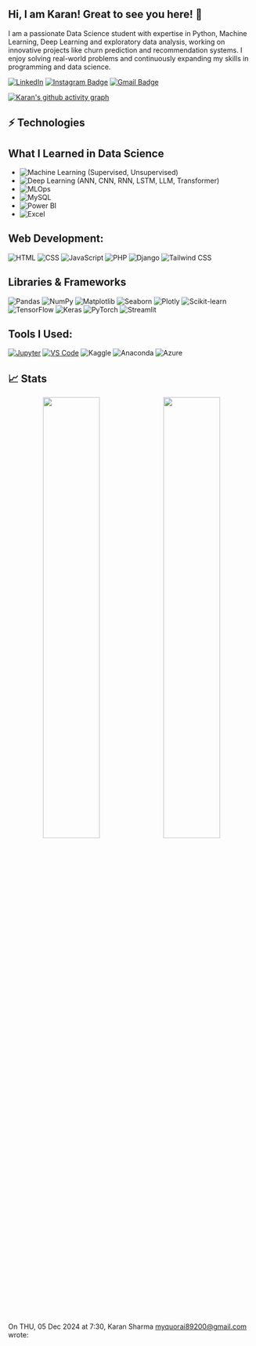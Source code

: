 ## Hi, I am Karan! Great to see you here! 👋

I am a passionate Data Science student with expertise in Python, Machine Learning, Deep Learning and exploratory data analysis, working on innovative projects like churn prediction and recommendation systems. I enjoy solving real-world problems and continuously expanding my skills in programming and data science.


[![LinkedIn](https://img.shields.io/badge/LinkedIn-Connect-blue?style=for-the-badge&logo=linkedin)](https://www.linkedin.com/in/karan-sharma-4723642ab/)
[![Instagram Badge](https://img.shields.io/badge/-bunk4code-purple?style=flat-square&logo=instagram&logoColor=white&link=https://www.instagram.com/bunk4code)](https://www.instagram.com/bunk4code)
[![Gmail Badge](https://img.shields.io/badge/-myquoraai89200@gmail.com-c14438?style=flat-square&logo=Gmail&logoColor=white&link=mailto:myquoraai89200@gmail.com)](mailto:bunk4cod@gmail.com)

[![Karan's github activity graph](https://github-readme-activity-graph.vercel.app/graph?username=karan89200&bg_color=0f2d3d&color=1ba5f5&line=1ba5f5&point=1ba5f5&area=true&hide_border=true)](https://github.com/karan89200)

## ⚡ Technologies

## What I Learned in Data Science

- ![Machine Learning](https://img.shields.io/badge/-Machine%20Learning-10217D?style=flat-square&logo=scikit-learn&logoColor=white) (Supervised, Unsupervised)
- ![Deep Learning](https://img.shields.io/badge/-Deep%20Learning-0769AD?style=flat-square&logo=tensorflow&logoColor=white) (ANN, CNN, RNN, LSTM, LLM, Transformer)
- ![MLOps](https://img.shields.io/badge/-MLOps-FF6F00?style=flat-square&logo=mlflow&logoColor=white)
- ![MySQL](https://img.shields.io/badge/-MySQL-4479A1?style=flat-square&logo=mysql&logoColor=white)
- ![Power BI](https://img.shields.io/badge/-Power%20BI-F2C811?style=flat-square&logo=power-bi&logoColor=black)
- ![Excel](https://img.shields.io/badge/-Excel-217346?style=flat-square&logo=microsoft-excel&logoColor=white)

## Web Development:

![HTML](https://img.shields.io/badge/-HTML-E34F26?style=flat-square&logo=html5&logoColor=white)
![CSS](https://img.shields.io/badge/-CSS-1572B6?style=flat-square&logo=css3)
![JavaScript](https://img.shields.io/badge/-JavaScript-F7DF1E?style=flat-square&logo=javascript&logoColor=black)
![PHP](https://img.shields.io/badge/-PHP-777BB4?style=flat-square&logo=php&logoColor=white)
![Django](https://img.shields.io/badge/-Django-092E20?style=flat-square&logo=django&logoColor=white)
![Tailwind CSS](https://img.shields.io/badge/-Tailwind%20CSS-06B6D4?style=flat-square&logo=tailwindcss&logoColor=white)


## Libraries & Frameworks

![Pandas](https://img.shields.io/badge/-Pandas-150458?style=flat-square&logo=pandas&logoColor=white)
![NumPy](https://img.shields.io/badge/-NumPy-013243?style=flat-square&logo=numpy&logoColor=white)
![Matplotlib](https://img.shields.io/badge/-Matplotlib-11557C?style=flat-square&logo=plotly&logoColor=white)
![Seaborn](https://img.shields.io/badge/-Seaborn-3776AB?style=flat-square&logoColor=white)
![Plotly](https://img.shields.io/badge/-Plotly-3F4F75?style=flat-square&logo=plotly&logoColor=white)
![Scikit-learn](https://img.shields.io/badge/-Scikit%20Learn-F7931E?style=flat-square&logo=scikit-learn&logoColor=white)
![TensorFlow](https://img.shields.io/badge/-TensorFlow-FF6F00?style=flat-square&logo=tensorflow&logoColor=white)
![Keras](https://img.shields.io/badge/-Keras-D00000?style=flat-square&logo=keras&logoColor=white)
![PyTorch](https://img.shields.io/badge/-PyTorch-EE4C2C?style=flat-square&logo=pytorch&logoColor=white)
![Streamlit](https://img.shields.io/badge/-Streamlit-FF4B4B?style=flat-square&logo=streamlit&logoColor=white)

## Tools I Used:

<a href="#"><img alt="Jupyter" src="https://img.shields.io/badge/Jupyter%20-%23F37626.svg?logo=jupyter&logoColor=white"></a>
<a href="#"><img alt="VS Code" src="https://img.shields.io/badge/VS%20Code-%23007ACC.svg?logo=visual-studio-code&logoColor=white"></a>
![Kaggle](https://img.shields.io/badge/-Kaggle-20BEFF?style=flat-square&logo=kaggle&logoColor=white)
![Anaconda](https://img.shields.io/badge/Anaconda-44A833?style=flat-square&logo=anaconda&logoColor=white)
![Azure](https://img.shields.io/badge/-Microsoft%20Azure-232F7E?style=flat-square&logo=microsoft-azure&logoColor=white)


## 📈 Stats

<p align="center">

  <img width="48%" src="https://github-readme-stats.vercel.app/api?username=karan89200&show_icons=true&theme=tokyonight" />
  <img width="48%" src="https://github-readme-streak-stats.herokuapp.com/?user=karan89200&theme=tokyonight" />
</p>



On THU, 05 Dec 2024 at 7:30, Karan Sharma <myquorai89200@gmail.com> wrote:
